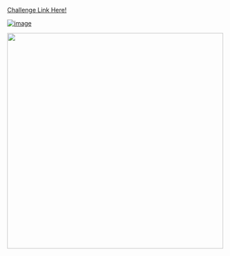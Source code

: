 <a href="https://8weeksqlchallenge.com/case-study-1/"> Challenge Link Here!

![image](https://github.com/user-attachments/assets/63e1e4a3-2140-4004-8e45-5c312c358a90)

<a href="url"><img src="https://8weeksqlchallenge.com/images/case-study-designs/1.png" align="center" height="500"  ></a>

